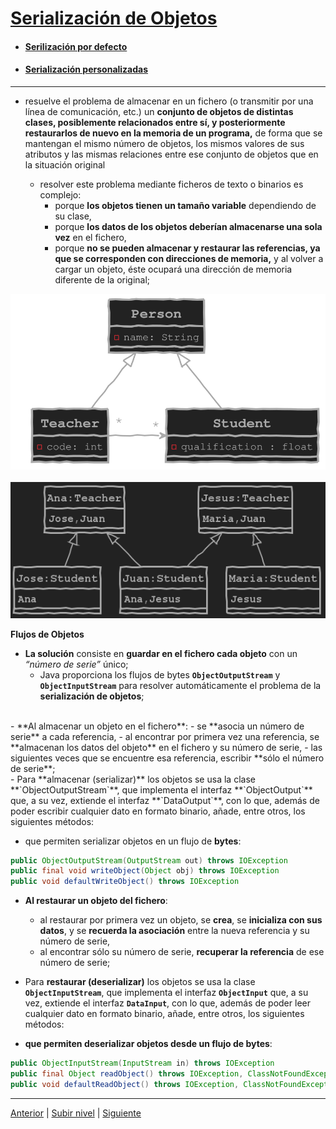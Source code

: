 # [Serialización de Objetos](README.md)

- #### [Serilización por defecto](u1defaultSerialization/README.md)
- #### [Serialización personalizadas](u2customSerialization/README.md)
---

- resuelve el problema de almacenar en un fichero (o transmitir por una línea de comunicación, etc.) un **conjunto de objetos de distintas clases, posiblemente relacionados entre sí, y posteriormente restaurarlos de nuevo en la memoria de un programa,** de forma que se mantengan el mismo número de objetos, los mismos valores de sus atributos y las mismas relaciones entre ese conjunto de objetos que en la situación original

  - resolver este problema mediante ficheros de texto o binarios es complejo:
    - porque **los objetos tienen un tamaño variable** dependiendo de su clase,
    - porque **los datos de los objetos deberían almacenarse una sola vez** en el fichero,
    - porque **no se pueden almacenar y restaurar las referencias, ya que se corresponden con direcciones de memoria,** y al volver a cargar un objeto, éste ocupará una dirección de memoria diferente de la original;

![image055](/images/persona.svg) &nbsp;&nbsp;&nbsp;&nbsp;&nbsp;&nbsp;&nbsp;&nbsp;&nbsp;&nbsp;![image055](/images/svg.png) 

**Flujos de Objetos**

- **La solución** consiste en **guardar en el fichero cada objeto** con un *“número de serie”* único;
  - Java proporciona los flujos de bytes **`ObjectOutputStream`** y **`ObjectInputStream`** para resolver automáticamente el problema de la **serialización de objetos**;
<br>
- **Al almacenar un objeto en el fichero**:
  - se **asocia un número de serie** a cada referencia,
  - al encontrar por primera vez una referencia, se **almacenan los datos del objeto** en el fichero y su número de serie,
  - las siguientes veces que se encuentre esa referencia, escribir **sólo el número de serie**;
<br>
- Para **almacenar (serializar)** los objetos se usa la clase **`ObjectOutputStream`**, que implementa el interfaz **`ObjectOutput`** que, a su vez, extiende el interfaz **`DataOutput`**, con lo que, además de poder escribir cualquier dato en formato binario, añade, entre otros, los siguientes métodos:

- que permiten serializar objetos en un flujo de **bytes**:

```java
public ObjectOutputStream(OutputStream out) throws IOException
public final void writeObject(Object obj) throws IOException
public void defaultWriteObject() throws IOException
```

- **Al restaurar un objeto del fichero**:
  - al restaurar por primera vez un objeto, se **crea**, se **inicializa con sus datos**, y se **recuerda la asociación** entre la nueva referencia y su número de serie,
  - al encontrar sólo su número de serie, **recuperar la referencia** de ese número de serie;

- Para **restaurar (deserializar)** los objetos se usa la clase **`ObjectInputStream`**, que implementa el interfaz **`ObjectInput`** que, a su vez, extiende el interfaz **`DataInput`**, con lo que, además de poder leer cualquier dato en formato binario, añade, entre otros, los siguientes métodos:

- **que permiten deserializar objetos desde un flujo de bytes**:

```java
public ObjectInputStream(InputStream in) throws IOException
public final Object readObject() throws IOException, ClassNotFoundException
public void defaultReadObject() throws IOException, ClassNotFoundException
```

---



[Anterior](../u4files/README.md) | [Subir nivel](../README.md) | [Siguiente](u1defaultSerialization/README.md)
